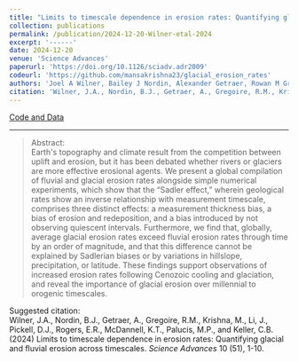 ```yaml
---
title: "Limits to timescale dependence in erosion rates: Quantifying glacial and fluvial erosion across timescales"
collection: publications
permalink: /publication/2024-12-20-Wilner-etal-2024
excerpt: '------'
date: 2024-12-20
venue: 'Science Advances'
paperurl: 'https://doi.org/10.1126/sciadv.adr2009'
codeurl: 'https://github.com/mansakrishna23/glacial_erosion_rates'
authors: 'Joel A Wilner, Bailey J Nordin, Alexander Getraer, Rowan M Gregoire, Mansa Krishna, Jiawen Li, Derek J Pickell, Emma R Rogers, Kalin T McDannell, Marisa C Palucis, and C Brenhin Keller'
citation: 'Wilner, J.A., Nordin, B.J., Getraer, A., Gregoire, R.M., Krishna, M., Li, J., Pickell, D.J., Rogers, E.R., McDannell, K.T., Palucis, M.P., and Keller, C.B. (2024) Limits to timescale dependence in erosion rates: Quantifying glacial and fluvial erosion across timescales. <i>Science Advances</i> 10 (51), 1-10.'
---
```

<a href='https://github.com/mansakrishna23/glacial_erosion_rates'>Code and Data</a>&nbsp;&nbsp;&nbsp;&nbsp;

------

>Abstract: <br/>Earth's topography and climate result from the competition between uplift and erosion, but it has been debated whether rivers or glaciers are more effective erosional agents. We present a global compilation of fluvial and glacial erosion rates alongside simple numerical experiments, which show that the “Sadler effect,” wherein geological rates show an inverse relationship with measurement timescale, comprises three distinct effects: a measurement thickness bias, a bias of erosion and redeposition, and a bias introduced by not observing quiescent intervals. Furthermore, we find that, globally, average glacial erosion rates exceed fluvial erosion rates through time by an order of magnitude, and that this difference cannot be explained by Sadlerian biases or by variations in hillslope, precipitation, or latitude. These findings support observations of increased erosion rates following Cenozoic cooling and glaciation, and reveal the importance of glacial erosion over millennial to orogenic timescales.

Suggested citation: <br/>Wilner, J.A., Nordin, B.J., Getraer, A., Gregoire, R.M., Krishna, M., Li, J., Pickell, D.J., Rogers, E.R., McDannell, K.T., Palucis, M.P., and Keller, C.B. (2024) Limits to timescale dependence in erosion rates: Quantifying glacial and fluvial erosion across timescales. <i>Science Advances</i> 10 (51), 1-10.